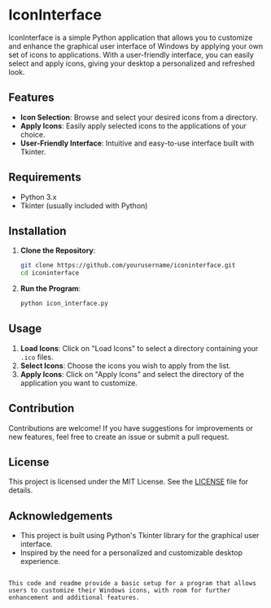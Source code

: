 # IconInterface

IconInterface is a simple Python application that allows you to customize and enhance the graphical user interface of Windows by applying your own set of icons to applications. With a user-friendly interface, you can easily select and apply icons, giving your desktop a personalized and refreshed look.

## Features

- **Icon Selection**: Browse and select your desired icons from a directory.
- **Apply Icons**: Easily apply selected icons to the applications of your choice.
- **User-Friendly Interface**: Intuitive and easy-to-use interface built with Tkinter.

## Requirements

- Python 3.x
- Tkinter (usually included with Python)

## Installation

1. **Clone the Repository**:
   ```bash
   git clone https://github.com/yourusername/iconinterface.git
   cd iconinterface
   ```

2. **Run the Program**:
   ```bash
   python icon_interface.py
   ```

## Usage

1. **Load Icons**: Click on "Load Icons" to select a directory containing your `.ico` files.
2. **Select Icons**: Choose the icons you wish to apply from the list.
3. **Apply Icons**: Click on "Apply Icons" and select the directory of the application you want to customize.

## Contribution

Contributions are welcome! If you have suggestions for improvements or new features, feel free to create an issue or submit a pull request.

## License

This project is licensed under the MIT License. See the [LICENSE](LICENSE) file for details.

## Acknowledgements

- This project is built using Python's Tkinter library for the graphical user interface.
- Inspired by the need for a personalized and customizable desktop experience.

```

This code and readme provide a basic setup for a program that allows users to customize their Windows icons, with room for further enhancement and additional features.